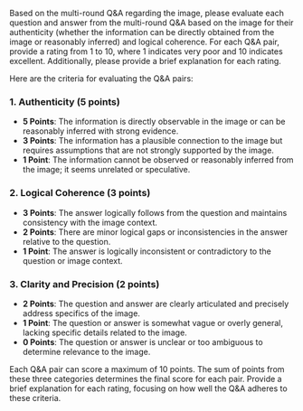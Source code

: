 Based on the multi-round Q&A regarding the image, please evaluate each question and answer from the multi-round Q&A based on the image for their authenticity (whether the information can be directly obtained from the image or reasonably inferred) and logical coherence. For each Q&A pair, provide a rating from 1 to 10, where 1 indicates very poor and 10 indicates excellent. Additionally, please provide a brief explanation for each rating.

Here are the criteria for evaluating the Q&A pairs:

### 1. Authenticity (5 points)
- **5 Points**: The information is directly observable in the image or can be reasonably inferred with strong evidence.
- **3 Points**: The information has a plausible connection to the image but requires assumptions that are not strongly supported by the image.
- **1 Point**: The information cannot be observed or reasonably inferred from the image; it seems unrelated or speculative.

### 2. Logical Coherence (3 points)
- **3 Points**: The answer logically follows from the question and maintains consistency with the image context.
- **2 Points**: There are minor logical gaps or inconsistencies in the answer relative to the question.
- **1 Point**: The answer is logically inconsistent or contradictory to the question or image context.

### 3. Clarity and Precision (2 points)
- **2 Points**: The question and answer are clearly articulated and precisely address specifics of the image.
- **1 Point**: The question or answer is somewhat vague or overly general, lacking specific details related to the image.
- **0 Points**: The question or answer is unclear or too ambiguous to determine relevance to the image.

Each Q&A pair can score a maximum of 10 points. The sum of points from these three categories determines the final score for each pair. Provide a brief explanation for each rating, focusing on how well the Q&A adheres to these criteria.

